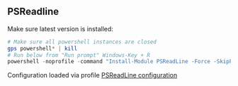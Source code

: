 ## PSReadline

Make sure latest version is installed:


```powershell
# Make sure all powershell instances are closed
gps powershell* | kill
# Run below from "Run prompt" Windows-Key + R
powershell -noprofile -command "Install-Module PSReadLine -Force -SkipPublisherCheck -AllowPrerelease"  
```

Configuration loaded via profile [PSReadLine configuration](https://github.com/DBremen/MyPowerShellSetup/blob/master/PSReadLineConfiguration.ps1)
